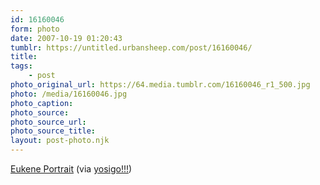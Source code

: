 ```yaml
---
id: 16160046
form: photo
date: 2007-10-19 01:20:43
tumblr: https://untitled.urbansheep.com/post/16160046/
title:
tags:
    - post
photo_original_url: https://64.media.tumblr.com/16160046_r1_500.jpg
photo: /media/16160046.jpg
photo_caption: 
photo_source:
photo_source_url:
photo_source_title:
layout: post-photo.njk
---
```


<p><a href="http://flickr.com/photos/yosigo/530180079/">Eukene Portrait</a> (via <a href="http://flickr.com/photos/yosigo">yosigo!!!</a>)</p>
